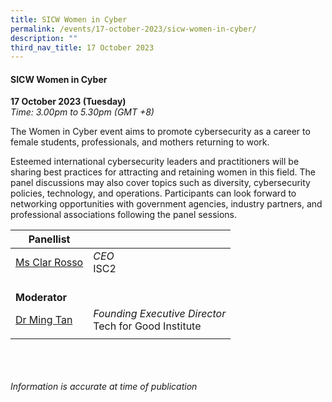 ```yaml
---
title: SICW Women in Cyber
permalink: /events/17-october-2023/sicw-women-in-cyber/
description: ""
third_nav_title: 17 October 2023
---
```

#### **SICW Women in Cyber**

**17 October 2023 (Tuesday)**  
*Time: 3.00pm to 5.30pm (GMT +8)*

The Women in Cyber event aims to promote cybersecurity as a career to female students, professionals, and mothers returning to work.

Esteemed international cybersecurity leaders and practitioners will be sharing best practices for attracting and retaining women in this field. The panel discussions may also cover topics such as diversity, cybersecurity policies, technology, and operations. Participants can look forward to networking opportunities with government agencies, industry partners, and professional associations following the panel sessions.

|**Panellist**          |                                                          |
| -------- | -------- |
| [Ms Clar Rosso](/speakers/ms-clar-rosso/)  | *CEO*<br>ISC2      |
| <br> **Moderator**          |                                                              |
| [Dr Ming Tan](/speakers/dr-ming-tan)  | *Founding Executive Director*<br>Tech for Good Institute                 |
| | |

<br><br><br>
*Information is accurate at time of publication*
